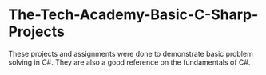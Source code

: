 # The-Tech-Academy-Basic-C-Sharp-Projects

These projects and assignments were done to demonstrate basic problem solving in C#. They are also a good reference on the fundamentals of C#.
